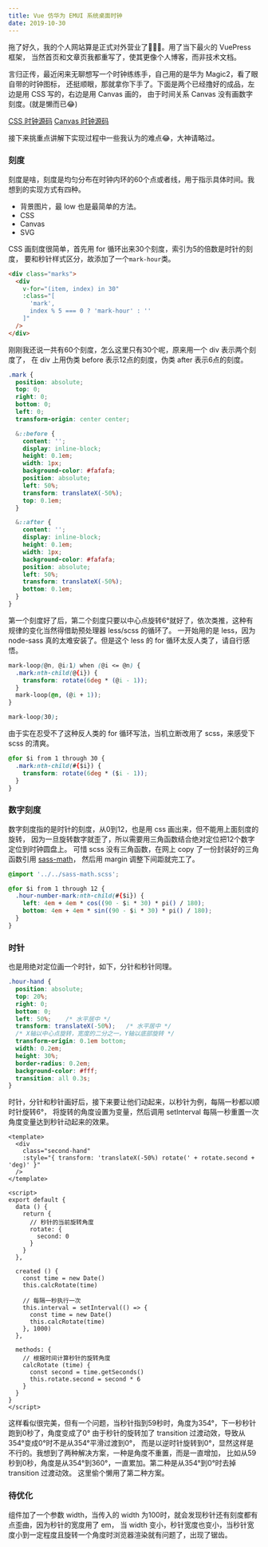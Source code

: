 ```yaml
---
title: Vue 仿华为 EMUI 系统桌面时钟
date: 2019-10-30
---
```


拖了好久，我的个人网站算是正式对外营业了🎉🎉🎉。用了当下最火的 VuePress 框架，
当然首页和文章页我都重写了，使其更像个人博客，而非技术文档。

言归正传，最近闲来无聊想写一个时钟练练手，自己用的是华为 Magic2，看了眼自带的时钟图标，
还挺顺眼，那就拿你下手了。下面是两个已经撸好的成品，左边是用 CSS 写的，右边是用 Canvas 画的，
由于时间关系 Canvas 没有画数字刻度。(就是懒而已😂)

<ClockCss :width="200" />
<ClockCanvas />

<style>
.clock-wrapper {
  margin-right: 48px;
  margin-bottom: 24px;
}
</style>

[CSS 时钟源码](https://github.com/joyran/yi-blog/blob/master/docs/.vuepress/components/ClockCss.vue)
[Canvas 时钟源码](https://github.com/joyran/yi-blog/blob/master/docs/.vuepress/components/ClockCanvas.vue)

接下来挑重点讲解下实现过程中一些我认为的难点😂，大神请略过。

<!-- more -->

### 刻度

刻度是啥，刻度是均匀分布在时钟内环的60个点或者线，用于指示具体时间。我想到的实现方式有四种。

- 背景图片，最 low 也是最简单的方法。
- CSS
- Canvas
- SVG

CSS 画刻度很简单，首先用 for 循环出来30个刻度，索引为5的倍数是时针的刻度，
要和秒针样式区分，故添加了一个`mark-hour`类。

```html
<div class="marks">
  <div
    v-for="(item, index) in 30"
    :class="[
      'mark',
      index % 5 === 0 ? 'mark-hour' : ''
    ]"
  />
</div>
```

刚刚我还说一共有60个刻度，怎么这里只有30个呢，原来用一个 div 表示两个刻度了，
在 div 上用伪类 before 表示12点的刻度，伪类 after 表示6点的刻度。

```css
.mark {
  position: absolute;
  top: 0;
  right: 0;
  bottom: 0;
  left: 0;
  transform-origin: center center;

  &::before {
    content: '';
    display: inline-block;
    height: 0.1em;
    width: 1px;
    background-color: #fafafa;
    position: absolute;
    left: 50%;
    transform: translateX(-50%);
    top: 0.1em;
  }

  &::after {
    content: '';
    display: inline-block;
    height: 0.1em;
    width: 1px;
    background-color: #fafafa;
    position: absolute;
    left: 50%;
    transform: translateX(-50%);
    bottom: 0.1em;
  }
}
```

第一个刻度好了后，第二个刻度只要以中心点旋转6°就好了，依次类推，这种有规律的变化当然得借助预处理器 less/scss 的循环了。
一开始用的是 less，因为 node-sass 真的太难安装了。但是这个 less 的 for 循环太反人类了，请自行感悟。

```css
mark-loop(@n, @i:1) when (@i <= @n) {
  .mark:nth-child(@{i}) {
    transform: rotate(6deg * (@i - 1));
  }
  mark-loop(@n, (@i + 1));
}

mark-loop(30);
```

由于实在忍受不了这种反人类的 for 循环写法，当机立断改用了 scss，来感受下 scss 的清爽。

```css
@for $i from 1 through 30 {
  .mark:nth-child(#{$i}) {
    transform: rotate(6deg * ($i - 1));
  }
}
```

### 数字刻度

数字刻度指的是时针的刻度，从0到12，也是用 css 画出来，但不能用上面刻度的旋转，
因为一旦旋转数字就歪了，所以需要用三角函数结合绝对定位把12个数字定位到时钟圆盘上。
可惜 scss 没有三角函数，在网上 copy 了一份封装好的三角函数引用
[sass-math](https://github.com/joyran/yi-blog/blob/master/docs/.vuepress/sass-math.scss)，
然后用 margin 调整下间距就完工了。

```css
@import '../../sass-math.scss';

@for $i from 1 through 12 {
  .hour-number-mark:nth-child(#{$i}) {
    left: 4em + 4em * cos((90 - $i * 30) * pi() / 180);
    bottom: 4em + 4em * sin((90 - $i * 30) * pi() / 180);
  }
}
```

### 时针

也是用绝对定位画一个时针，如下，分针和秒针同理。

```css
.hour-hand {
  position: absolute;
  top: 20%;
  right: 0;
  bottom: 0;
  left: 50%;    /* 水平居中 */
  transform: translateX(-50%);   /* 水平居中 */
  /* X轴以中心点旋转，宽度的二分之一，Y轴以底部旋转 */
  transform-origin: 0.1em bottom;
  width: 0.2em;
  height: 30%;
  border-radius: 0.2em;
  background-color: #fff;
  transition: all 0.3s;
}
```

时针，分针和秒针画好后，接下来要让他们动起来，以秒针为例，每隔一秒都以顺时针旋转6°，
将旋转的角度设置为变量，然后调用 setInterval 每隔一秒重置一次角度变量达到秒针动起来的效果。

```vue
<template>
  <div
    class="second-hand"
    :style="{ transform: 'translateX(-50%) rotate(' + rotate.second + 'deg)' }"
  />
</template>

<script>
export default {
  data () {
    return {
      // 秒针的当前旋转角度
      rotate: {
        second: 0
      }
    }
  },

  created () {
    const time = new Date()
    this.calcRotate(time)

    // 每隔一秒执行一次
    this.interval = setInterval(() => {
      const time = new Date()
      this.calcRotate(time)
    }, 1000)
  },

  methods: {
    // 根据时间计算秒针的旋转角度
    calcRotate (time) {
      const second = time.getSeconds()
      this.rotate.second = second * 6
    }
  }
}
</script>
```

这样看似很完美，但有一个问题，当秒针指到59秒时，角度为354°，下一秒秒针跑到0秒了，角度变成了0°
由于秒针的旋转加了 transition 过渡动效，导致从354°变成0°时不是从354°平滑过渡到0°，
而是以逆时针旋转到0°，显然这样是不行的。我想到了两种解决方案，一种是角度不重置，而是一直增加，
比如从59秒到0秒，角度是从354°到360°，一直累加。第二种是从354°到0°时去掉 transition 过渡动效。
这里偷个懒用了第二种方案。

### 待优化

组件加了一个参数 width，当传入的 width 为100时，就会发现秒针还有刻度都有点歪曲，因为秒针的宽度用了 em，
当 width 变小，秒针宽度也变小，当秒针宽度小到一定程度且旋转一个角度时浏览器渲染就有问题了，出现了锯齿。

<ClockCss :width="100" />

